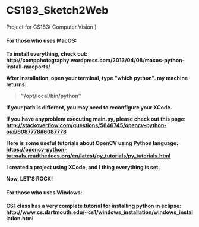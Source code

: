 CS183_Sketch2Web
================

Project for CS183( Computer Vision )

<h4>For those who uses MacOS:<h4> 
To install everything, check out: http://compphotography.wordpress.com/2013/04/08/macos-python-install-macports/

After installation, open your terminal, type "which python". my machine returns:

<blockquote cite="http://compphotography.wordpress.com/2013/04/08/macos-python-install-macports/">
"/opt/local/bin/python"
</blockquote>
 
If your path is different, you may need to reconfigure your XCode.

If you have anyproblem executing main.py, please check out this page: http://stackoverflow.com/questions/5846745/opencv-python-osx/6087778#6087778

Here is some useful tutorials about OpenCV using Python language:  https://opencv-python-tutroals.readthedocs.org/en/latest/py_tutorials/py_tutorials.html

I created a project using XCode, and I thing everything is set.

Now, LET'S ROCK!

<h4>For those who uses Windows:<h4> 
CS1 class has a very complete tutorial for installing python in eclipse:
http://www.cs.dartmouth.edu/~cs1/windows_installation/windows_installation.html
